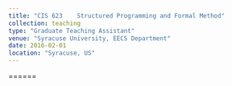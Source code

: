 ```yaml
---
title: "CIS 623    Structured Programming and Formal Method"
collection: teaching
type: "Graduate Teaching Assistant"
venue: "Syracuse University, EECS Department"
date: 2016-02-01
location: "Syracuse, US"
---
```


======

